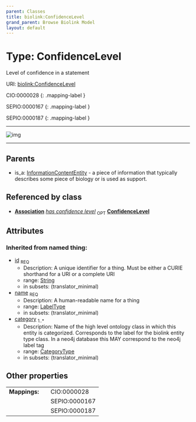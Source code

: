 ```yaml
---
parent: Classes
title: biolink:ConfidenceLevel
grand_parent: Browse Biolink Model
layout: default
---
```


# Type: ConfidenceLevel


Level of confidence in a statement

URI: [biolink:ConfidenceLevel](https://w3id.org/biolink/vocab/ConfidenceLevel)

CIO:0000028
{: .mapping-label }

SEPIO:0000167
{: .mapping-label }

SEPIO:0000187
{: .mapping-label }


---

![img](http://yuml.me/diagram/nofunky;dir:TB/class/[InformationContentEntity],[InformationContentEntity]%5E-[ConfidenceLevel|id(i):string;name(i):label_type;category(i):category_type%20%2B],[Association])

---


## Parents

 *  is_a: [InformationContentEntity](InformationContentEntity.md) - a piece of information that typically describes some piece of biology or is used as support.

## Referenced by class

 *  **[Association](Association.md)** *[has confidence level](has_confidence_level.md)*  <sub>OPT</sub>  **[ConfidenceLevel](ConfidenceLevel.md)**

## Attributes


### Inherited from named thing:

 * [id](id.md)  <sub>REQ</sub>
    * Description: A unique identifier for a thing. Must be either a CURIE shorthand for a URI or a complete URI
    * range: [String](types/String.md)
    * in subsets: (translator_minimal)
 * [name](name.md)  <sub>REQ</sub>
    * Description: A human-readable name for a thing
    * range: [LabelType](types/LabelType.md)
    * in subsets: (translator_minimal)
 * [category](category.md)  <sub>1..*</sub>
    * Description: Name of the high level ontology class in which this entity is categorized. Corresponds to the label for the biolink entity type class. In a neo4j database this MAY correspond to the neo4j label tag
    * range: [CategoryType](types/CategoryType.md)
    * in subsets: (translator_minimal)

## Other properties

|  |  |  |
| --- | --- | --- |
| **Mappings:** | | CIO:0000028 |
|  | | SEPIO:0000167 |
|  | | SEPIO:0000187 |

